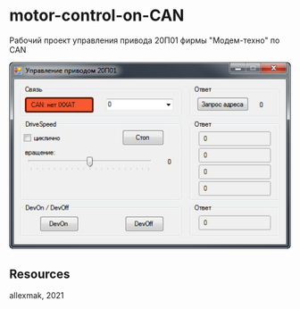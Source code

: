 # motor-control-on-CAN
Рабочий проект управления привода 20П01 фирмы "Модем-техно" по CAN 

![Screnshot](https://github.com/allexmak1/motor-control-on-CAN/blob/main/image/image.png)

## Resources

 allexmak, 2021
